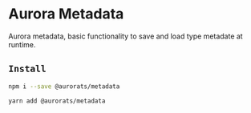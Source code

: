 # Aurora Metadata

Aurora metadata, basic functionality to save and load type metadate at runtime.

## `Install`

``` bash
npm i --save @aurorats/metadata
```

``` bash
yarn add @aurorats/metadata
```
